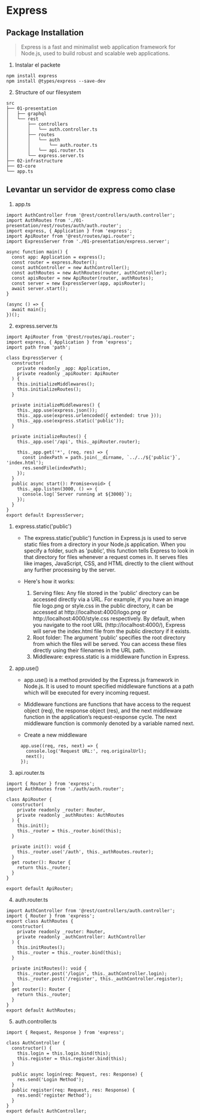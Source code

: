 # Express

## Package Installation

> Express is a fast and minimalist web application framework for Node.js, used
> to build robust and scalable web applications.

1. Instalar el packete

```
npm install express
npm install @types/express --save-dev
```

2.  Structure of our filesystem

```
src
├── 01-presentation
│   ├── graphql
│   └── rest
│       ├── controllers
│       │   └── auth.controller.ts
│       ├── routes
│       │   └── auth
│       │       └── auth.router.ts
│       │   └── api.router.ts
│       └── express.server.ts
├── 02-infrastructure
├── 03-core
└── app.ts

```

## Levantar un servidor de express como clase

1. app.ts

```
import AuthController from '@rest/controllers/auth.controller';
import AuthRoutes from './01-presentation/rest/routes/auth/auth.router';
import express, { Application } from 'express';
import ApiRouter from '@rest/routes/api.router';
import ExpressServer from './01-presentation/express.server';

async function main() {
  const app: Application = express();
  const router = express.Router();
  const authController = new AuthController();
  const authRoutes = new AuthRoutes(router, authController);
  const apisRouter = new ApiRouter(router, authRoutes);
  const server = new ExpressServer(app, apisRouter);
  await server.start();
}

(async () => {
  await main();
})();

```

2. express.server.ts

```
import ApiRouter from '@rest/routes/api.router';
import express, { Application } from 'express';
import path from 'path';

class ExpressServer {
  constructor(
    private readonly _app: Application,
    private readonly _apiRouter: ApiRouter
  ) {
    this.initializeMiddlewares();
    this.initializeRoutes();
  }

  private initializeMiddlewares() {
    this._app.use(express.json());
    this._app.use(express.urlencoded({ extended: true }));
    this._app.use(express.static('public'));
  }

  private initializeRoutes() {
    this._app.use('/api', this._apiRouter.router);

    this._app.get('*', (req, res) => {
      const indexPath = path.join(__dirname, `../../${'public'}`, 'index.html');
      res.sendFile(indexPath);
    });
  }
  public async start(): Promise<void> {
    this._app.listen(3000, () => {
      console.log(`Server running at ${3000}`);
    });
  }
}
export default ExpressServer;
```

1.  express.static('public')

    - The express.static('public') function in Express.js is used to serve
      static files from a directory in your Node.js application. When you
      specify a folder, such as 'public', this function tells Express to look in
      that directory for files whenever a request comes in. It serves files like
      images, JavaScript, CSS, and HTML directly to the client without any
      further processing by the server.

    - Here's how it works:
      1. Serving files: Any file stored in the 'public' directory can be
         accessed directly via a URL. For example, if you have an image file
         logo.png or style.css in the public directory, it can be accessed at
         http://localhost:4000/logo.png or http://localhost:4000/style.css
         respectively. By default, when you navigate to the root URL
         (http://localhost:4000/), Express will serve the index.html file from
         the public directory if it exists.
      2. Root folder: The argument 'public' specifies the root directory from
         which the files will be served. You can access these files directly
         using their filenames in the URL path.
      3. Middleware: express.static is a middleware function in Express.

2.  app.use()

    - app.use() is a method provided by the Express.js framework in Node.js. It
      is used to mount specified middleware functions at a path which will be
      executed for every incoming request.

    - Middleware functions are functions that have access to the request object
      (req), the response object (res), and the next middleware function in the
      application’s request-response cycle. The next middleware function is
      commonly denoted by a variable named next.

    - Create a new middleware

    ```
      app.use((req, res, next) => {
        console.log('Request URL:', req.originalUrl);
        next();
      });

    ```

3.  api.router.ts

```
import { Router } from 'express';
import AuthRoutes from './auth/auth.router';

class ApiRouter {
  constructor(
    private readonly _router: Router,
    private readonly _authRoutes: AuthRoutes
  ) {
    this.init();
    this._router = this._router.bind(this);
  }

  private init(): void {
    this._router.use('/auth', this._authRoutes.router);
  }
  get router(): Router {
    return this._router;
  }
}

export default ApiRouter;

```

4. auth.router.ts

```
import AuthController from '@rest/controllers/auth.controller';
import { Router } from 'express';
export class AuthRoutes {
  constructor(
    private readonly _router: Router,
    private readonly _authController: AuthController
  ) {
    this.initRoutes();
    this._router = this._router.bind(this);
  }

  private initRoutes(): void {
    this._router.post('/login', this._authController.login);
    this._router.post('/register', this._authController.register);
  }
  get router(): Router {
    return this._router;
  }
}
export default AuthRoutes;

```

5. auth.controller.ts

```
import { Request, Response } from 'express';

class AuthController {
  constructor() {
    this.login = this.login.bind(this);
    this.register = this.register.bind(this);
  }

  public async login(req: Request, res: Response) {
    res.send('Login Method');
  }
  public register(req: Request, res: Response) {
    res.send('register Method');
  }
}
export default AuthController;

```
